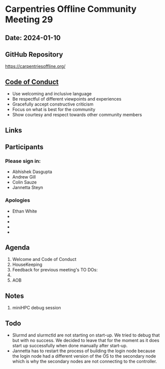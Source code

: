 # Carpentries Offline Community Meeting 29
## Date: 2024-01-10

## GitHub Repository
https://carpentriesoffline.org/

## [Code of Conduct](https://docs.carpentries.org/topic_folders/policies/code-of-conduct.html)

* Use welcoming and inclusive language
* Be respectful of different viewpoints and experiences
* Gracefully accept constructive criticism
* Focus on what is best for the community
* Show courtesy and respect towards other community members

## Links

## Participants
### Please sign in:
* Abhishek Dasgupta
* Andrew Gill
* Colin Sauze
* Jannetta Steyn

### Apologies
* Ethan White
* 
* 
* 
* 

## Agenda
1. Welcome and Code of Conduct
2. HouseKeeping
3. Feedback for previous meeting's TO DOs:
4.  
5. AOB
    
## Notes

1. miniHPC debug session

## Todo
- Slurmd and slurmctld are not starting on start-up. We tried to debug that but with no success. We decided to leave that for the moment as it does start up successfully when done manually after start-up. 
- Jannetta has to restart the process of building the login node because the login node had a different version of the OS to the secondary node which is why the secondary nodes are not connecting to the controller.
